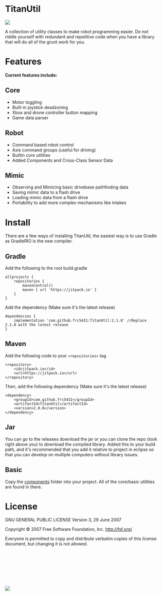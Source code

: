 # TitanUtil
[![](https://jitpack.io/v/frc5431/TitanUtil.svg)](https://jitpack.io/#frc5431/TitanUtil)

A collection of utility classes to make robot programming easier.
Do not riddle yourself with redundant and repetitive code when you have a library
that will do all of the grunt work for you.

# Features
**Current features include:**
## Core
* Motor toggling
* Built-in joystick deadzoning
* Xbox and drone controller button mapping
* Game data parser

## Robot
* Command based robot control
* Axis command groups (useful for driving)
* Builtin core utilities
* Added Components and Cross-Class Sensor Data

## Mimic
* Observing and Mimicing basic drivebase pathfinding data
* Saving mimic data to a flash drive
* Loading mimic data from a flash drive
* Portability to add more complex mechanisms like intakes

# Install
There are a few ways of installing TitanUtil, the easiest way is to use Gradle as GradleRIO is the new compiler.

## Gradle
Add the following to the root build.gradle
```
allprojects {
    repositories {
        mavenCentral()
        maven { url 'https://jitpack.io' }
    }
}
```

Add the dependency (Make sure it's the latest release)
```
dependencies {
    implementation 'com.github.frc5431:TitanUtil:2.1.0' //Replace 2.1.0 with the latest release
}
```

## Maven

Add the following code to your `<repositories>` tag
```
<repository>
    <id>jitpack.io</id>
    <url>https://jitpack.io</url>
</repository>
```

Then, add the following dependency (Make sure it's the latest release)
```
<dependency>
    <groupId>com.github.frc5431</groupId>
    <artifactId>TitanUtil</artifactId>
    <version>2.0.0</version>
</dependency>
```

## Jar
You can go to the releases download the jar or you can clone the repo (look right above you)
to download the compiled library. Added this to your build path, and it's recommended that you
add it relative to project in eclipse so that you can develop on multiple computers without library
issues.

## Basic
Copy the [components](https://raw.githubusercontent.com/frc5431/TitanUtil/master/src/main/java/frc/team5431/titan/components/) folder into your project. 
All of the core/basic utilities are found in there.

# License
GNU GENERAL PUBLIC LICENSE
Version 3, 29 June 2007

Copyright © 2007 Free Software Foundation, Inc. <http://fsf.org/>

Everyone is permitted to copy and distribute verbatim copies of this license document, but changing it is not allowed.

<br>
<br>
<br>
<br>
<br>
<br>

![](https://sites.google.com/a/pisd.edu/titan-robotics/_/rsrc/1493840311490/home-1/FullColorlogo%20with%20numbers.png?height=950&width=950)
